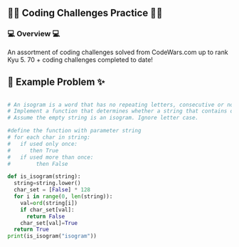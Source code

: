 ## 👩‍💻 Coding Challenges Practice 👩‍💻 

### 💻 Overview 💻 

An assortment of coding challenges solved from CodeWars.com up to rank Kyu 5. 70 + coding challenges completed to date!

## 💖 Example Problem ✨

```python

# An isogram is a word that has no repeating letters, consecutive or non-consecutive. 
# Implement a function that determines whether a string that contains only letters is an isogram. 
# Assume the empty string is an isogram. Ignore letter case.

#define the function with parameter string
# for each char in string:
#   if used only once:
#      then True
#   if used more than once:
#        then False

def is_isogram(string):
  string=string.lower()
  char_set = [False] * 128
  for i in range(0, len(string)):
    val=ord(string[i])
    if char_set[val]:
      return False
    char_set[val]=True
  return True
print(is_isogram("isogram"))
```
